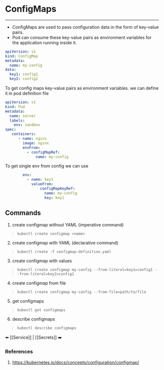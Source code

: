 # ConfigMaps
---
- ConfigMaps are used to pass configuration data in the form of key-value pairs.
- Pod can consume these key-value pairs as environment variables for the application running inside it.
```yaml
apiVersion: v1
kind: ConfigMap
metadata:
  name: my-config
data:
  key1: config1
  key2: config2

```

To get config maps key-value pairs as environment variables. we can define it in pod definition file
```yaml
apiVersion: v1
kind: Pod
metadata:
  name: server
  labels:
    env: sandbox
spec:
   containers:
      - name: nginx
        image: nginx
        envFrom: 
	      - configMapRef:
		      name: my-config
```
To get single env from config we can use
```yaml
        env:
	      - name: key1
	        valueFrom:
			    configMapKeyRef:
			      name: my-config
			      key: key1
```
## Commands
1. create configmap without YAML (imperative command)
>`kubectl create configmap <name>`
2. create configmap with YAML (declarative command)
> `kubectl create -f configmap-definition.yaml`
3. create configmap with values 
> `kubectl create configmap my-config --from-literal=key1=config1 --from-literal=key2=config2`
4. create configmap from file
> `kubectl create configmap my-config --from-file=path/to/file`
5. get configmaps
>`kubectl get configmaps`
6. describe configmaps
> `kubectl describe configmaps`

⬅️ [[Service]] | [[Secrets]] ➡️
### References
1. https://kubernetes.io/docs/concepts/configuration/configmap/